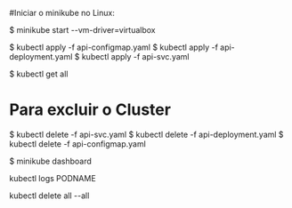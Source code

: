 #Iniciar o minikube no Linux:

$ minikube start --vm-driver=virtualbox

$ kubectl apply -f api-configmap.yaml
$ kubectl apply -f api-deployment.yaml
$ kubectl apply -f api-svc.yaml

$ kubectl get all

# Para excluir o Cluster
$ kubectl delete -f api-svc.yaml
$ kubectl delete -f api-deployment.yaml
$ kubectl delete -f api-configmap.yaml

$ minikube dashboard

kubectl logs PODNAME

kubectl delete all --all